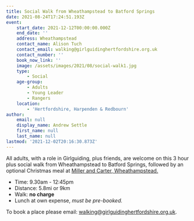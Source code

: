 ```yaml
---
title: Social Walk from Wheathampstead to Batford Springs
date: 2021-08-24T17:24:51.193Z
event:
    start_date: 2021-12-12T00:00:00.000Z
    end_date: ''
    address: Wheathampstead
    contact_name: Alison Tuch
    contact_email: walking@girlguidinghertfordshire.org.uk
    contact_number: ''
    book_now_link: ''
    image: /assets/images/2021/08/social-walk1.jpg
    type:
        - Social
    age-group:
        - Adults
        - Young Leader
        - Rangers
    location:
        - 'Hertfordshire, Harpenden & Redbourn'
author:
    email: null
    display_name: Andrew Settle
    first_name: null
    last_name: null
lastmod: '2021-12-02T20:16:30.873Z'
---
```

All adults, with a role in Girlguiding, plus friends, are welcome on this 3 hour plus social walk from Wheathampstead to Batford Springs, followed by an optional Christmas meal at [Miller and Carter, Wheathampstead.](https://www.millerandcarter.co.uk/restaurants/east-of-england/millerandcarterwheathampstead/festivemenu)

- Time: 9.30am - 12:45pm
- Distance: 5.8mi or 9km
- Walk: **no charge**
- Lunch at own expense, _must be pre-booked._

To book a place please email: <a href="mailto:walking@girlguidinghertfordshire.org.uk">walking@girlguidinghertfordshire.org.uk</a>.
